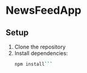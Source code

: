 # NewsFeedApp

## Setup

1. Clone the repository
2. Install dependencies:
   ```bash
   npm install```